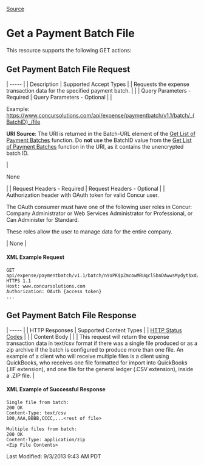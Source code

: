 [Source](https://developer.concur.com/payment-batch-file/payment-batch-file-resource/get-payment-batch-file "Permalink to Get a Payment Batch File")

# Get a Payment Batch File

This resource supports the following GET actions:

##  Get Payment Batch File Request

| ----- |
|  Description |  Supported Accept Types |
|  Requests the expense transaction data for the specified payment batch. |   |
|  Query Parameters - Required |  Query Parameters - Optional |
|

Example:  
https://www.concursolutions.com/api/expense/paymentbatch/v1.1/batch/_{BatchID}_/file

**URI Source**: The URI is returned in the Batch-URL element of the [Get List of Payment Batches][1] function. Do **not** use the BatchID value from the [Get List of Payment Batches][1] function in the URI, as it contains the unencrypted batch ID.

 |

None

 |
|  Request Headers - Required |  Request Headers - Optional |
|  Authorization header with OAuth token for valid Concur user.

The OAuth consumer must have one of the following user roles in Concur: Company Administrator or Web Services Administrator for Professional, or Can Administer for Standard.

These roles allow the user to manage data for the entire company.

 |  None |

####  XML Example Request

    GET api/expense/paymentbatch/v1.1/batch/nYoPK$pZmcowMRUqcl5bnDAwwsMydyt$xd/file HTTPS 1.1
    Host: www.concursolutions.com
    Authorization: OAuth {access token}
    ...

##  Get Payment Batch File Response

| ----- |
|  HTTP Responses |  Supported Content Types |
|  [HTTP Status Codes][2] |   |
|  Content Body |   |
|  This request will return the expense transaction data in text/csv format if there was a single file produced or as a zip archive if the batch is configured to produce more than one file. An example of a client who will receive multiple files is a client using QuickBooks, who receives one file formatted for import into QuickBooks (.IIF extension), and one file for the general ledger (.CSV extension), inside a .ZIP file. |

####  XML Example of Successful Response

    Single file from batch:
    200 OK
    Content-Type: text/csv
    100,AAA,BBBB,CCCC,...<rest of file>

    Multiple files from batch:
    200 OK
    Content-Type: application/zip
    <Zip File Contents>

  
Last Modified: 9/3/2013 9:43 AM PDT

[1]: https://developer.concur.com/node/427
[2]: https://developer.concur.com/node/205
